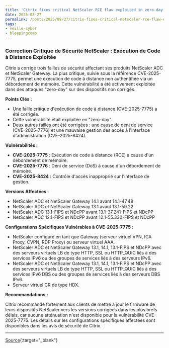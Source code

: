 ```yaml
---
title: 'Citrix fixes critical NetScaler RCE flaw exploited in zero-day attacks'
date: 2025-08-27
permalink: /posts/2025/08/27/citrix-fixes-critical-netscaler-rce-flaw-exploited-in-zero-day-attacks/
tags:
- veille-cyber
- bleepingcomp
---
```

### Correction Critique de Sécurité NetScaler : Exécution de Code à Distance Exploitée

Citrix a corrigé trois failles de sécurité affectant ses produits NetScaler ADC et NetScaler Gateway. La plus critique, suivie sous la référence CVE-2025-7775, permet une exécution de code à distance non authentifiée via un débordement de mémoire. Cette vulnérabilité a été activement exploitée dans des attaques "zero-day" sur des dispositifs non corrigés.

**Points Clés :**

*   Une faille critique d'exécution de code à distance (CVE-2025-7775) a été corrigée.
*   Cette vulnérabilité était exploitée en "zero-day".
*   Deux autres failles ont été corrigées : une cause de déni de service (CVE-2025-7776) et une mauvaise gestion des accès à l'interface d'administration (CVE-2025-8424).

**Vulnérabilités :**

*   **CVE-2025-7775** : Exécution de code à distance (RCE) à cause d'un débordement de mémoire.
*   **CVE-2025-7776** : Déni de service (DoS) à cause d'un débordement de mémoire.
*   **CVE-2025-8424** : Contrôle d'accès inapproprié sur l'interface de gestion.

**Versions Affectées :**

*   NetScaler ADC et NetScaler Gateway 14.1 avant 14.1-47.48
*   NetScaler ADC et NetScaler Gateway 13.1 avant 13.1-59.22
*   NetScaler ADC 13.1-FIPS et NDcPP avant 13.1-37.241-FIPS et NDcPP
*   NetScaler ADC 12.1-FIPS et NDcPP avant 12.1-55.330-FIPS et NDcPP

**Configurations Spécifiques Vulnérables à CVE-2025-7775 :**

*   NetScaler configuré en tant que Gateway (serveur virtuel VPN, ICA Proxy, CVPN, RDP Proxy) ou serveur virtuel AAA.
*   NetScaler ADC et NetScaler Gateway 13.1, 14.1, 13.1-FIPS et NDcPP avec des serveurs virtuels LB de type HTTP, SSL ou HTTP_QUIC liés à des services IPv6 ou des groupes de services liés à des serveurs IPv6.
*   NetScaler ADC et NetScaler Gateway 13.1, 14.1, 13.1-FIPS et NDcPP avec des serveurs virtuels LB de type HTTP, SSL ou HTTP_QUIC liés à des services IPv6 DBS ou des groupes de services liés à des serveurs DBS IPv6.
*   Serveur virtuel CR de type HDX.

**Recommandations :**

Citrix recommande fortement aux clients de mettre à jour le firmware de leurs dispositifs NetScaler vers les versions corrigées dans les plus brefs délais, car aucune atténuation n'est disponible pour la vulnérabilité CVE-2025-7775. Les détails sur les configurations spécifiques affectées sont disponibles dans les avis de sécurité de Citrix.

---
[Source](https://www.bleepingcomputer.com/news/security/citrix-fixes-critical-netscaler-rce-flaw-exploited-in-zero-day-attacks/){:target="_blank"}
